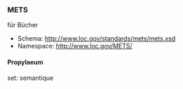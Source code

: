 ### METS

für Bücher

* Schema: http://www.loc.gov/standards/mets/mets.xsd
* Namespace: http://www.loc.gov/METS/


#### Propylaeum

set: semantique

